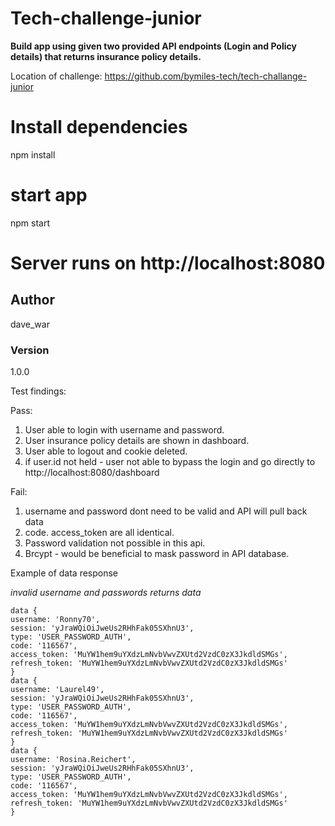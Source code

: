 # Tech-challenge-junior

**Build app using given two provided API endpoints (Login and Policy details) that returns insurance policy details.**

Location of challenge: https://github.com/bymiles-tech/tech-challange-junior

# Install dependencies

npm install

# start app

npm start

# Server runs on http://localhost:8080

## Author

dave_war

### Version

1.0.0

Test findings:

Pass:

1. User able to login with username and password.
2. User insurance policy details are shown in dashboard.
3. User able to logout and cookie deleted.
4. if user.id not held - user not able to bypass the login and go directly to http://localhost:8080/dashboard

Fail:

1. username and password dont need to be valid and API will pull back data
2. code. access_token are all identical.
3. Password validation not possible in this api.
4. Brcypt - would be beneficial to mask password in API database.

Example of data response

_invalid username and passwords returns data_

```
data {
username: 'Ronny70',
session: 'yJraWQiOiJweUs2RHhFak05SXhnU3',
type: 'USER_PASSWORD_AUTH',
code: '116567',
access_token: 'MuYW1hem9uYXdzLmNvbVwvZXUtd2VzdC0zX3JkdldSMGs',
refresh_token: 'MuYW1hem9uYXdzLmNvbVwvZXUtd2VzdC0zX3JkdldSMGs'
}
data {
username: 'Laurel49',
session: 'yJraWQiOiJweUs2RHhFak05SXhnU3',
type: 'USER_PASSWORD_AUTH',
code: '116567',
access_token: 'MuYW1hem9uYXdzLmNvbVwvZXUtd2VzdC0zX3JkdldSMGs',
refresh_token: 'MuYW1hem9uYXdzLmNvbVwvZXUtd2VzdC0zX3JkdldSMGs'
}
data {
username: 'Rosina.Reichert',
session: 'yJraWQiOiJweUs2RHhFak05SXhnU3',
type: 'USER_PASSWORD_AUTH',
code: '116567',
access_token: 'MuYW1hem9uYXdzLmNvbVwvZXUtd2VzdC0zX3JkdldSMGs',
refresh_token: 'MuYW1hem9uYXdzLmNvbVwvZXUtd2VzdC0zX3JkdldSMGs'
}
```
